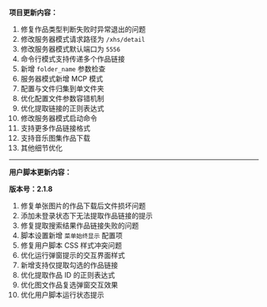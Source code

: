 **项目更新内容：**

1. 修复作品类型判断失败时异常退出的问题
2. 修改服务器模式请求路径为 `/xhs/detail`
3. 修改服务器模式默认端口为 `5556`
4. 命令行模式支持传递多个作品链接
5. 新增 `folder_name` 参数检查
6. 服务器模式新增 MCP 模式
7. 配置与文件归集到单文件夹
8. 优化配置文件参数容错机制
9. 优化提取链接的正则表达式
10. 修改服务器模式启动命令
11. 支持更多作品链接格式
12. 支持音乐图集作品下载
13. 其他细节优化

*****

**用户脚本更新内容：**

**版本号：2.1.8**

1. 修复单张图片的作品下载后文件损坏问题
2. 添加未登录状态下无法提取作品链接的提示
3. 修复提取搜索结果作品链接失败的问题
4. 脚本设置新增 `菜单始终显示` 配置项
5. 修复用户脚本 CSS 样式冲突问题
6. 优化运行弹窗提示的交互界面样式
7. 新增支持仅提取勾选的作品链接
8. 优化提取作品 ID 的正则表达式
9. 优化图文作品复选弹窗交互效果
10. 优化用户脚本运行状态提示
